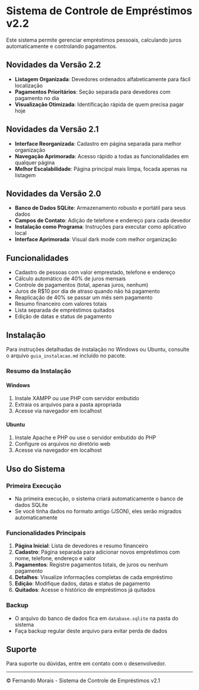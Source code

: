 # Sistema de Controle de Empréstimos v2.2

Este sistema permite gerenciar empréstimos pessoais, calculando juros automaticamente e controlando pagamentos.

## Novidades da Versão 2.2

- **Listagem Organizada**: Devedores ordenados alfabeticamente para fácil localização
- **Pagamentos Prioritários**: Seção separada para devedores com pagamento no dia
- **Visualização Otimizada**: Identificação rápida de quem precisa pagar hoje

## Novidades da Versão 2.1

- **Interface Reorganizada**: Cadastro em página separada para melhor organização
- **Navegação Aprimorada**: Acesso rápido a todas as funcionalidades em qualquer página
- **Melhor Escalabilidade**: Página principal mais limpa, focada apenas na listagem

## Novidades da Versão 2.0

- **Banco de Dados SQLite**: Armazenamento robusto e portátil para seus dados
- **Campos de Contato**: Adição de telefone e endereço para cada devedor
- **Instalação como Programa**: Instruções para executar como aplicativo local
- **Interface Aprimorada**: Visual dark mode com melhor organização

## Funcionalidades

- Cadastro de pessoas com valor emprestado, telefone e endereço
- Cálculo automático de 40% de juros mensais
- Controle de pagamentos (total, apenas juros, nenhum)
- Juros de R$10 por dia de atraso quando não há pagamento
- Reaplicação de 40% se passar um mês sem pagamento
- Resumo financeiro com valores totais
- Lista separada de empréstimos quitados
- Edição de datas e status de pagamento

## Instalação

Para instruções detalhadas de instalação no Windows ou Ubuntu, consulte o arquivo `guia_instalacao.md` incluído no pacote.

### Resumo da Instalação

#### Windows
1. Instale XAMPP ou use PHP com servidor embutido
2. Extraia os arquivos para a pasta apropriada
3. Acesse via navegador em localhost

#### Ubuntu
1. Instale Apache e PHP ou use o servidor embutido do PHP
2. Configure os arquivos no diretório web
3. Acesse via navegador em localhost

## Uso do Sistema

### Primeira Execução
- Na primeira execução, o sistema criará automaticamente o banco de dados SQLite
- Se você tinha dados no formato antigo (JSON), eles serão migrados automaticamente

### Funcionalidades Principais
1. **Página Inicial**: Lista de devedores e resumo financeiro
2. **Cadastro**: Página separada para adicionar novos empréstimos com nome, telefone, endereço e valor
3. **Pagamentos**: Registre pagamentos totais, de juros ou nenhum pagamento
4. **Detalhes**: Visualize informações completas de cada empréstimo
5. **Edição**: Modifique dados, datas e status de pagamento
6. **Quitados**: Acesse o histórico de empréstimos já quitados

### Backup
- O arquivo do banco de dados fica em `database.sqlite` na pasta do sistema
- Faça backup regular deste arquivo para evitar perda de dados

## Suporte

Para suporte ou dúvidas, entre em contato com o desenvolvedor.

---

© Fernando Morais - Sistema de Controle de Empréstimos v2.1
